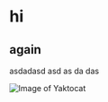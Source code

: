 # hi

## again

asdadasd asd as da das


![Image of Yaktocat](https://octodex.github.com/images/yaktocat.png)


